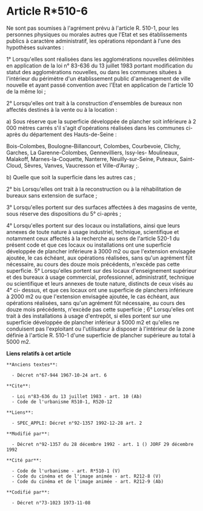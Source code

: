 # Article R*510-6

Ne sont pas soumises à l'agrément prévu à l'article R. 510-1, pour les personnes physiques ou morales autres que l'Etat et
ses établissements publics à caractère administratif, les opérations répondant à l'une des hypothèses suivantes :

1° Lorsqu'elles sont réalisées dans les agglomérations nouvelles délimitées en application de la loi n° 83-636 du 13 juillet
1983 portant modification du statut des agglomérations nouvelles, ou dans les communes situées à l'intérieur du périmètre
d'un établissement public d'aménagement de ville nouvelle et ayant passé convention avec l'Etat en application de l'article
10 de la même loi ;

2° Lorsqu'elles ont trait à la construction d'ensembles de bureaux non affectés destinés à la vente ou à la location :

a) Sous réserve que la superficie développée de plancher soit inférieure à 2 000 mètres carrés s'il s'agit d'opérations
réalisées dans les communes ci-après du département des Hauts-de-Seine :

Bois-Colombes, Boulogne-Billancourt, Colombes, Courbevoie, Clichy, Garches, La Garenne-Colombes, Gennevilliers, Issy-les-
Moulineaux, Malakoff, Marnes-la-Coquette, Nanterre, Neuilly-sur-Seine, Puteaux, Saint-Cloud, Sèvres, Vanves, Vaucresson et
Ville-d'Avray ;.

b) Quelle que soit la superficie dans les autres cas ;

2° bis Lorsqu'elles ont trait à la reconstruction ou à la réhabilitation de bureaux sans extension de surface ;

3° Lorsqu'elles portent sur des surfaces affectées à des magasins de vente, sous réserve des dispositions du 5° ci-après ;

4° Lorsqu'elles portent sur des locaux ou installations, ainsi que leurs annexes de toute nature à usage industriel,
technique, scientifique et notamment ceux affectés à la recherche au sens de l'article 520-1 du présent code et que ces
locaux ou installations ont une superficie développée de plancher inférieure à 3000 m2 ou que l'extension envisagée ajoutée,
le cas échéant, aux opérations réalisées, sans qu'un agrément fût nécessaire, au cours des douze mois précédents, n'excède
pas cette superficie. 5° Lorsqu'elles portent sur des locaux d'enseignement supérieur et des bureaux à usage commercial,
professionnel, administratif, technique ou scientifique et leurs annexes de toute nature, distincts de ceux visés au 4° ci-
dessus, et que ces locaux ont une superficie de planchers inférieure à 2000 m2 ou que l'extension envisagée ajoutée, le cas
échéant, aux opérations réalisées, sans qu'un agrément fût nécessaire, au cours des douze mois précédents, n'excède pas cette
superficie ; 6° Lorsqu'elles ont trait à des installations à usage d'entrepôt, si elles portent sur une superficie développée
de plancher inférieur à 5000 m2 et qu'elles ne conduisent pas l'exploitant ou l'utilisateur à disposer à l'intérieur de la
zone définie à l'article R. 510-1 d'une superficie de plancher supérieure au total à 5000 m2.

**Liens relatifs à cet article**

	**Anciens textes**:

	  - Décret n°67-944 1967-10-24 art. 6

	**Cite**:

	  - Loi n°83-636 du 13 juillet 1983 - art. 10 (Ab)
	  - Code de l'urbanisme R510-1, R520-12

	**Liens**:

	  - SPEC_APPLI: Décret n°92-1357 1992-12-28 art. 2

	**Modifié par**:

	  - Décret n°92-1357 du 28 décembre 1992 - art. 1 () JORF 29 décembre 1992

	**Cité par**:

	  - Code de l'urbanisme - art. R*510-1 (V)
	  - Code du cinéma et de l'image animée - art. R212-8 (V)
	  - Code du cinéma et de l'image animée - art. R212-9 (Ab)

	**Codifié par**:

	  - Décret n°73-1023 1973-11-08

